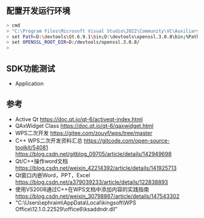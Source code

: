
## 配置开发运行环境

```bash
> cmd
> "C:\Program Files\Microsoft Visual Studio\2022\Community\VC\Auxiliary\Build\vcvars64.bat"
> set Path=D:\devtools\Qt.6.9.1\bin;D:\devtools\openssl.3.0.8\bin;%Path%
> set OPENSSL_ROOT_DIR=D:/devtools/openssl.3.0.8/
>
```

## SDK功能测试

- Application





## 参考

- Active Qt https://doc.qt.io/qt-6/activeqt-index.html
- QAxWidget Class https://doc.qt.io/qt-6/qaxwidget.html
- WPS二次开发 https://gitee.com/zouyf/wps/tree/master
- C++ WPS二次开发资料汇总 https://gitcode.com/open-source-toolkit/54081 https://blog.csdn.net/gitblog_09705/article/details/142949698
- Qt/C++操作word文档 https://blog.csdn.net/weixin_42214392/article/details/141925713
- Qt窗口内嵌Word，PPT，Excel https://blog.csdn.net/a379039233/article/details/122838893
- 使用VS2008通过C++在WPS文档中添加内容的实践指南 https://blog.csdn.net/weixin_30798867/article/details/147543302
- "C:\Users\ephraim\AppData\Local\kingsoft\WPS Office\12.1.0.22529\office6\ksaddndr.dll"
